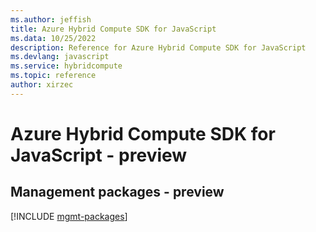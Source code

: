 ```yaml
---
ms.author: jeffish
title: Azure Hybrid Compute SDK for JavaScript
ms.data: 10/25/2022
description: Reference for Azure Hybrid Compute SDK for JavaScript
ms.devlang: javascript
ms.service: hybridcompute
ms.topic: reference
author: xirzec
---
```

# Azure Hybrid Compute SDK for JavaScript - preview

## Management packages - preview
[!INCLUDE [mgmt-packages](hybrid-compute-mgmt-index.md)]
